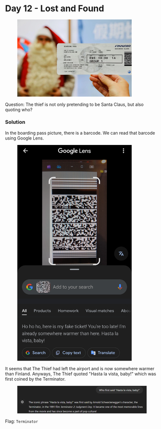 # Day 12 - Lost and Found

<figure><img src="../../../.gitbook/assets/Boarding_Pass.png" alt="" width="375"><figcaption></figcaption></figure>

Question: The thief is not only pretending to be Santa Claus, but also quoting who?

### Solution

In the boarding pass picture, there is a barcode. We can read that barcode using Google Lens.

<figure><img src="../../../.gitbook/assets/image (8).png" alt="" width="375"><figcaption></figcaption></figure>

It seems that The Thief had left the airport and is now somewhere warmer than Finland. Anyways, The Thief quoted "Hasta la vista, baby!" which was first coined by the Terminator.

<figure><img src="../../../.gitbook/assets/image (9).png" alt=""><figcaption></figcaption></figure>

Flag: `Terminator`
